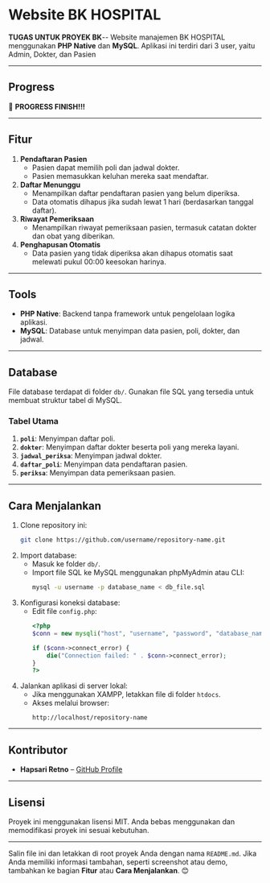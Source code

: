 # **Website BK HOSPITAL**

**TUGAS UNTUK PROYEK BK**-- Website manajemen BK HOSPITAL menggunakan **PHP Native** dan **MySQL**. Aplikasi ini terdiri dari 3 user, yaitu Admin, Dokter, dan Pasien

---

## **Progress**

🚀 **PROGRESS FINISH!!!**

---

## **Fitur**
1. **Pendaftaran Pasien**
   - Pasien dapat memilih poli dan jadwal dokter.
   - Pasien memasukkan keluhan mereka saat mendaftar.
2. **Daftar Menunggu**
   - Menampilkan daftar pendaftaran pasien yang belum diperiksa.
   - Data otomatis dihapus jika sudah lewat 1 hari (berdasarkan tanggal daftar).
3. **Riwayat Pemeriksaan**
   - Menampilkan riwayat pemeriksaan pasien, termasuk catatan dokter dan obat yang diberikan.
4. **Penghapusan Otomatis**
   - Data pasien yang tidak diperiksa akan dihapus otomatis saat melewati pukul 00:00 keesokan harinya.

---

## **Tools**
- **PHP Native**: Backend tanpa framework untuk pengelolaan logika aplikasi.
- **MySQL**: Database untuk menyimpan data pasien, poli, dokter, dan jadwal.

---

## **Database**
File database terdapat di folder `db/`. Gunakan file SQL yang tersedia untuk membuat struktur tabel di MySQL.

### **Tabel Utama**
1. **`poli`**: Menyimpan daftar poli.
2. **`dokter`**: Menyimpan daftar dokter beserta poli yang mereka layani.
3. **`jadwal_periksa`**: Menyimpan jadwal dokter.
4. **`daftar_poli`**: Menyimpan data pendaftaran pasien.
5. **`periksa`**: Menyimpan data pemeriksaan pasien.

---

## **Cara Menjalankan**
1. Clone repository ini:
   ```bash
   git clone https://github.com/username/repository-name.git
   ```
2. Import database:
   - Masuk ke folder `db/`.
   - Import file SQL ke MySQL menggunakan phpMyAdmin atau CLI:
     ```bash
     mysql -u username -p database_name < db_file.sql
     ```
3. Konfigurasi koneksi database:
   - Edit file `config.php`:
     ```php
     <?php
     $conn = new mysqli("host", "username", "password", "database_name");

     if ($conn->connect_error) {
         die("Connection failed: " . $conn->connect_error);
     }
     ?>
     ```
4. Jalankan aplikasi di server lokal:
   - Jika menggunakan XAMPP, letakkan file di folder `htdocs`.
   - Akses melalui browser:
     ```
     http://localhost/repository-name
     ```

---

## **Kontributor**
- **Hapsari Retno** – [GitHub Profile](https://github.com/rerettno)

---

## **Lisensi**
Proyek ini menggunakan lisensi MIT. Anda bebas menggunakan dan memodifikasi proyek ini sesuai kebutuhan.

---

Salin file ini dan letakkan di root proyek Anda dengan nama `README.md`. Jika Anda memiliki informasi tambahan, seperti screenshot atau demo, tambahkan ke bagian **Fitur** atau **Cara Menjalankan**. 😊
